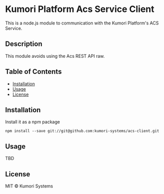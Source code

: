 # Kumori Platform Acs Service Client

This is a node.js module to communication with the Kumori Platform's ACS Service.

## Description

This module avoids using the Acs REST API raw.

## Table of Contents

* [Installation](#installation)
* [Usage](#usage)
* [License](#commands)

## Installation

Install it as a npm package

    npm install --save git://git@github.com:kumori-systems/acs-client.git

## Usage

TBD

## License

MIT © Kumori Systems
